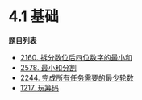 # 4.1 基础

**题目列表**

- [2160. 拆分数位后四位数字的最小和](https://leetcode.cn/problems/minimum-sum-of-four-digit-number-after-splitting-digits/description/)
- [2578. 最小和分割](https://leetcode.cn/problems/split-with-minimum-sum/description/)
- [2244. 完成所有任务需要的最少轮数](https://leetcode.cn/problems/minimum-rounds-to-complete-all-tasks/description/)
- [1217. 玩筹码](https://leetcode.cn/problems/minimum-cost-to-move-chips-to-the-same-position/description/)
